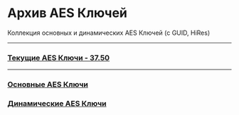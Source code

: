 # Архив AES Ключей

Коллекция основных и динамических AES Ключей (с GUID, HiRes)
___

### [Текущие AES Ключи - 37.50](https://github.com/spongerxd/FNTracker/blob/main/AES%20%D0%9A%D0%BB%D1%8E%D1%87%D0%B8/%D0%B4%D0%B8%D0%BD%D0%B0%D0%BC%D0%B8%D1%87%D0%B5%D1%81%D0%BA%D0%B8%D0%B5/37.50.md)
___

### [Основные AES Ключи](https://github.com/spongerxd/FNTracker/blob/main/AES%20%D0%9A%D0%BB%D1%8E%D1%87%D0%B8/%D0%BE%D1%81%D0%BD%D0%BE%D0%B2%D0%BD%D0%BE%D0%B5/readme.md)

### [Динамические AES Ключи](https://github.com/spongerxd/FNTracker/tree/main/AES%20%D0%9A%D0%BB%D1%8E%D1%87%D0%B8/%D0%B4%D0%B8%D0%BD%D0%B0%D0%BC%D0%B8%D1%87%D0%B5%D1%81%D0%BA%D0%B8%D0%B5)